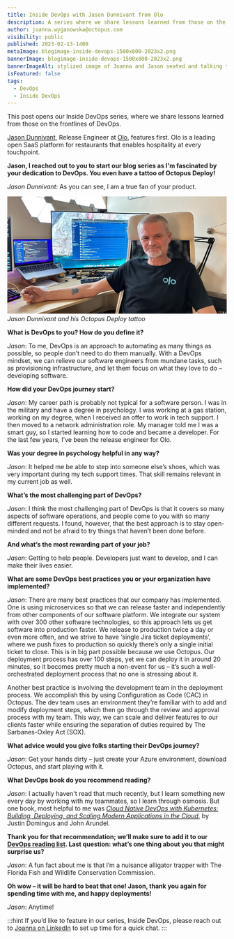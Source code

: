 ```yaml
---
title: Inside DevOps with Jason Dunnivant from Olo
description: A series where we share lessons learned from those on the frontlines of DevOps. Our first post features Jason Dunnivant, Release Engineer at Olo. 
author: joanna.wyganowska@octopus.com
visibility: public
published: 2023-02-13-1400
metaImage: blogimage-inside-devops-1500x800-2023x2.png
bannerImage: blogimage-inside-devops-1500x800-2023x2.png
bannerImageAlt: stylized image of Joanna and Jason seated and talking to each other with a speech bubble that says Inside DevOps
isFeatured: false
tags: 
  - DevOps
  - Inside DevOps
---
```


This post opens our Inside DevOps series, where we share lessons learned from those on the frontlines of DevOps. 

[Jason Dunnivant](https://www.linkedin.com/in/jasondunnivant/), Release Engineer at [Olo](https://www.olo.com/), features first. Olo is a leading open SaaS platform for restaurants that enables hospitality at every touchpoint.

**Jason, I reached out to you to start our blog series as I'm fascinated by your dedication to DevOps. You even have a tattoo of Octopus Deploy!**

*Jason Dunnivant*: As you can see, I am a true fan of your product.

![Jason Dunnivant sitting at his desk with his forearm out to show his Octopuds Deploy tattoo](photo-jason-dunnivant-x0.25.jpg "width=500")*Jason Dunnivant and his Octopus Deploy tattoo*

**What is DevOps to you? How do you define it?**

*Jason*: To me, DevOps is an approach to automating as many things as possible, so people don’t need to do them manually. With a DevOps mindset, we can relieve our software engineers from mundane tasks, such as provisioning infrastructure, and let them focus on what they love to do – developing software.

**How did your DevOps journey start?**

*Jason*: My career path is probably not typical for a software person. I was in the military and have a degree in psychology. I was working at a gas station, working on my degree, when I received an offer to work in tech support. I then moved to a network administration role. My manager told me I was a smart guy, so I started learning how to code and became a developer. For the last few years, I’ve been the release engineer for Olo.

**Was your degree in psychology helpful in any way?**

*Jason*: It helped me be able to step into someone else’s shoes, which was very important during my tech support times. That skill remains relevant in my current job as well.

**What’s the most challenging part of DevOps?**

*Jason*: I think the most challenging part of DevOps is that it covers so many aspects of software operations, and people come to you with so many different requests. I found, however, that the best approach is to stay open-minded and not be afraid to try things that haven’t been done before.

**And what’s the most rewarding part of your job?**

*Jason*: Getting to help people. Developers just want to develop, and I can make their lives easier.

**What are some DevOps best practices you or your organization have implemented?**

*Jason*: There are many best practices that our company has implemented. One is using microservices so that we can release faster and independently from other components of our software platform. We integrate our system with over 300 other software technologies, so this approach lets us get software into production faster. We release to production twice a day or even more often, and we strive to have ‘single Jira ticket deployments’, where we push fixes to production so quickly there’s only a single initial ticket to close. This is in big part possible because we use Octopus. Our deployment process has over 100 steps, yet we can deploy it in around 20 minutes, so it becomes pretty much a non-event for us – it’s such a well-orchestrated deployment process that no one is stressing about it. 

Another best practice is involving the development team in the deployment process. We accomplish this by using Configuration as Code (CAC) in Octopus. The dev team uses an environment they’re familiar with to add and modify deployment steps, which then go through the review and approval process with my team. This way, we can scale and deliver features to our clients faster while ensuring the separation of duties required by The Sarbanes-Oxley Act (SOX).

**What advice would you give folks starting their DevOps journey?**

*Jason*: Get your hands dirty – just create your Azure environment, download Octopus, and start playing with it.

**What DevOps book do you recommend reading?**

*Jason*: I actually haven't read that much recently, but I learn something new every day by working with my teammates, so I learn through osmosis. But one book, most helpful to me was [*Cloud Native DevOps with Kubernetes: Building, Deploying, and Scaling Modern Applications in the Cloud*](https://www.amazon.com/Cloud-Native-DevOps-Kubernetes-Applications/dp/1492040762), by Justin Domingus and John Arundel.

**Thank you for that recommendation; we’ll make sure to add it to our [DevOps reading list](https://octopus.com/devops/reading-list/). Last question: what’s one thing about you that might surprise us?**

*Jason*: A fun fact about me is that I’m a nuisance alligator trapper with The Florida Fish and Wildlife Conservation Commission.

**Oh wow – it will be hard to beat that one! Jason, thank you again for spending time with me, and happy deployments!**

*Jason*: Anytime!

:::hint
If you’d like to feature in our series, Inside DevOps, please reach out to [Joanna on LinkedIn](https://www.linkedin.com/in/joannawyganowska/) to set up time for a quick chat.
:::